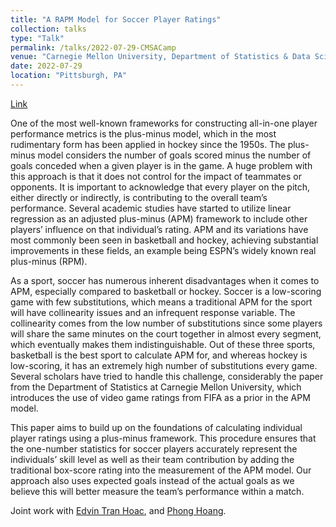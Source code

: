 ```yaml
---
title: "A RAPM Model for Soccer Player Ratings"
collection: talks
type: "Talk"
permalink: /talks/2022-07-29-CMSACamp
venue: "Carnegie Mellon University, Department of Statistics & Data Science"
date: 2022-07-29
location: "Pittsburgh, PA"
---
```


[Link](https://www.stat.cmu.edu/cmsac/sure/2022/showcase/)

One of the most well-known frameworks for constructing all-in-one player performance metrics is the plus-minus model, which in the most rudimentary form has been applied in hockey since the 1950s. The plus-minus model considers the number of goals scored minus the number of goals conceded when a given player is in the game. A huge problem with this approach is that it does not control for the impact of teammates or opponents. It is important to acknowledge that every player on the pitch, either directly or indirectly, is contributing to the overall team’s performance. Several academic studies have started to utilize linear regression as an adjusted plus-minus (APM) framework to include other players’ influence on that individual’s rating. APM and its variations have most commonly been seen in basketball and hockey, achieving substantial improvements in these fields, an example being ESPN’s widely known real plus-minus (RPM).

As a sport, soccer has numerous inherent disadvantages when it comes to APM, especially compared to basketball or hockey. Soccer is a low-scoring game with few substitutions, which means a traditional APM for the sport will have collinearity issues and an infrequent response variable. The collinearity comes from the low number of substitutions since some players will share the same minutes on the court together in almost every segment, which eventually makes them indistinguishable. Out of these three sports, basketball is the best sport to calculate APM for, and whereas hockey is low-scoring, it has an extremely high number of substitutions every game. Several scholars have tried to handle this challenge, considerably the paper from the Department of Statistics at Carnegie Mellon University, which introduces the use of video game ratings from FIFA as a prior in the APM model.

This paper aims to build up on the foundations of calculating individual player ratings using a plus-minus framework. This procedure ensures that the one-number statistics for soccer players accurately represent the individuals’ skill level as well as their team contribution by adding the traditional box-score rating into the measurement of the APM model. Our approach also uses expected goals instead of the actual goals as we believe this will better measure the team’s performance within a match.

Joint work with [Edvin Tran Hoac](https://www.edvintranhoac.com/), and [Phong Hoang](https://medium.com/@IwriteDSblog).
